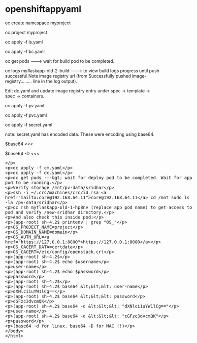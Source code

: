 # openshiftappyaml

oc create namespace myproject

oc project myproject

oc apply -f is.yaml

oc apply -f bc.yaml

oc get pods ---> wait for build pod to be completed.

oc logs myflaskapp-old-2-build   ---> to view build logs progress until push successful.Note image registry url (from Successfully pushed image-registry......... line in the log output).

Edit dc.yaml and update image registry entry under spec -> template -> spec -> containers.

oc apply -f pv.yaml

oc apply -f pvc.yaml

oc apply -f secret.yaml

note: secret.yaml has encoded data. These were encoding using base64. 

$base64 <<< <data in plaintext>
<encoded data is returned>
  
$base64 -D <<< <data in encoded format>
<plaintext data is returned>

oc apply -f cm.yaml

oc apply -f dc.yaml

oc get pods ---> wait for deploy pod to be completed. Wait for app pod to be running.

Verify storage /mnt/pv-data/sridhar

ssh -i ~/.crc/machines/crc/id_rsa core@192.168.64.11
cd /mnt
sudo ls -la /pv-data/sridhar

oc rsh myflaskapp-old-1-hp8nv (replace app pod name) to get access to pod and verify /new-sridhar directory.

And also check this inside pod:

(app-root) sh-4.2$ printenv | grep "OS_"

OS_PROJECT_NAME=project

OS_DOMAIN_NAME=domain

OS_AUTH_URL=https://127.0.0.1:8000

OS_CACERT_DATA=certdata

OS_CACERT=/etc/config/openstack.crt

(app-root) sh-4.2$ 

(app-root) sh-4.2$ echo $username

user-name

(app-root) sh-4.2$ echo $password

password

(app-root) sh-4.2$ 


(app-root) sh-4.2$ base64 <<< user-name

dXNlci1uYW1lCg==

(app-root) sh-4.2$ base64 <<< password

cGFzc3dvcmQK

(app-root) sh-4.2$ base64 -d <<< "dXNlci1uYW1lCg=="

user-name

(app-root) sh-4.2$ base64 -d <<< "cGFzc3dvcmQK"

password

(base64 -d for linux. base64 -D for MAC !!)

